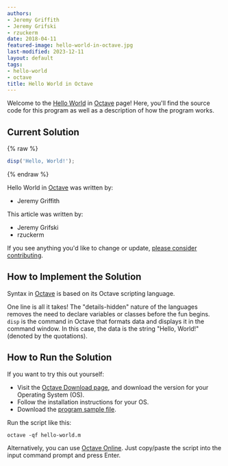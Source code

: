```yaml
---
authors:
- Jeremy Griffith
- Jeremy Grifski
- rzuckerm
date: 2018-04-11
featured-image: hello-world-in-octave.jpg
last-modified: 2023-12-11
layout: default
tags:
- hello-world
- octave
title: Hello World in Octave
---
```


Welcome to the [Hello World](https://sampleprograms.io/projects/hello-world) in [Octave](https://sampleprograms.io/languages/octave) page! Here, you'll find the source code for this program as well as a description of how the program works.

## Current Solution

{% raw %}

```octave
disp('Hello, World!');

```

{% endraw %}

Hello World in [Octave](https://sampleprograms.io/languages/octave) was written by:

- Jeremy Griffith

This article was written by:

- Jeremy Grifski
- rzuckerm

If you see anything you'd like to change or update, [please consider contributing](https://github.com/TheRenegadeCoder/sample-programs).

## How to Implement the Solution

Syntax in [Octave][1] is based on its Octave scripting language.

One line is all it takes! The "details-hidden" nature of the languages removes
the need to declare variables or classes before the fun begins. `disp` is the
command in Octave that formats data and displays it in the command window. In
this case, the data is the string "Hello, World!" (denoted by the
quotations).

[1]: https://wiki.octave.org/GNU_Octave_Wiki


## How to Run the Solution

If you want to try this out yourself:

- Visit the [Octave Download page][2], and download the version for your Operating System (OS).
- Follow the installation instructions for your OS.
- Download the [program sample file][3].

Run the script like this:

```
octave -qf hello-world.m
```

Alternatively, you can use [Octave Online][4]. Just copy/paste the script into the input
command prompt and press Enter.

[2]: https://octave.org/download
[3]: https://github.com/TheRenegadeCoder/sample-programs/blob/main/archive/o/octave/hello_world.m
[4]: https://octave-online.net/
